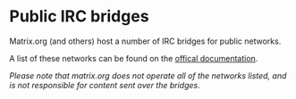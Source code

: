 # Public IRC bridges

Matrix.org (and others) host a number of IRC bridges for public networks.

A list of these networks can be found on the [offical documentation](https://matrix-org.github.io/matrix-appservice-irc/latest/bridged_networks.html).

*Please note that matrix.org does not operate all of the networks listed, and is not responsible for content sent over the bridges*.
